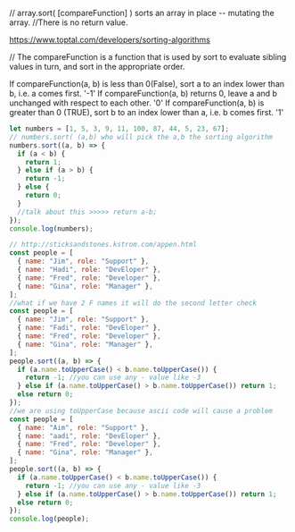 // array.sort( [compareFunction] ) sorts an array in place -- mutating the array.
//There is no return value.

<!-- so we don't have to worry about the sorting algorithm that the array.sort will use -->

https://www.toptal.com/developers/sorting-algorithms

// The compareFunction is a function that is used by sort to evaluate sibling values in turn, and sort in the appropriate order.

<!-- when i google this question  -->
<!-- can i know the algorithm that sort use in javascript -->

<!-- JavaScript by default uses insertion sort for the sort() method. ... When dealing with large data sets, one should consider other sorting algorithms such as merge sort. Generally, a divide and conquer based sorting algorithm is faster than a recursion based sorting algorithm. -->

<!-- ascending -->

If compareFunction(a, b) is less than 0(False), sort a to an index lower than b, i.e. a comes first. '-1'
If compareFunction(a, b) returns 0, leave a and b unchanged with respect to each other. '0'
If compareFunction(a, b) is greater than 0 (TRUE), sort b to an index lower than a, i.e. b comes first. '1'

```js
let numbers = [1, 5, 3, 9, 11, 100, 87, 44, 5, 23, 67];
// numbers.sort( (a,b) who will pick the a,b the sorting algorithm
numbers.sort((a, b) => {
  if (a < b) {
    return 1;
  } else if (a > b) {
    return -1;
  } else {
    return 0;
  }
  //talk about this >>>>> return a-b;
});
console.log(numbers);

// http://sticksandstones.kstrom.com/appen.html
const people = [
  { name: "Jim", role: "Support" },
  { name: "Hadi", role: "DevEloper" },
  { name: "Fred", role: "Developer" },
  { name: "Gina", role: "Manager" },
];
//what if we have 2 F names it will do the second letter check
const people = [
  { name: "Jim", role: "Support" },
  { name: "Fadi", role: "DevEloper" },
  { name: "Fred", role: "Developer" },
  { name: "Gina", role: "Manager" },
];
people.sort((a, b) => {
  if (a.name.toUpperCase() < b.name.toUpperCase()) {
    return -1; //you can use any - value like -3
  } else if (a.name.toUpperCase() > b.name.toUpperCase()) return 1;
  else return 0;
});
//we are using toUpperCase because ascii code will cause a problem
const people = [
  { name: "Aim", role: "Support" },
  { name: "aadi", role: "DevEloper" },
  { name: "Fred", role: "Developer" },
  { name: "Gina", role: "Manager" },
];
people.sort((a, b) => {
  if (a.name.toUpperCase() < b.name.toUpperCase()) {
    return -1; //you can use any - value like -3
  } else if (a.name.toUpperCase() > b.name.toUpperCase()) return 1;
  else return 0;
});
console.log(people);
```

